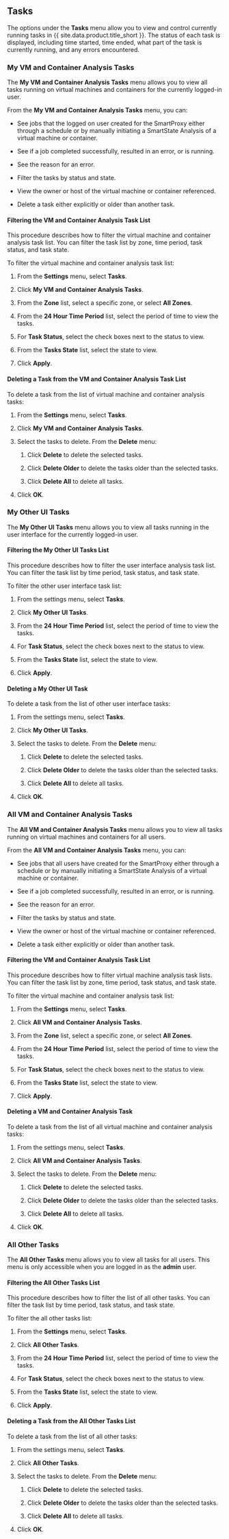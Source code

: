 ## Tasks

The options under the **Tasks** menu allow you to view and control
currently running tasks in {{ site.data.product.title_short }}. The status of each task is
displayed, including time started, time ended, what part of the task is
currently running, and any errors encountered.

### My VM and Container Analysis Tasks

The **My VM and Container Analysis Tasks** menu allows you to view all
tasks running on virtual machines and containers for the currently
logged-in user.

From the **My VM and Container Analysis Tasks** menu, you can:

  - See jobs that the logged on user created for the SmartProxy either
    through a schedule or by manually initiating a SmartState Analysis
    of a virtual machine or container.

  - See if a job completed successfully, resulted in an error, or is
    running.

  - See the reason for an error.

  - Filter the tasks by status and state.

  - View the owner or host of the virtual machine or container
    referenced.

  - Delete a task either explicitly or older than another task.

#### Filtering the VM and Container Analysis Task List

This procedure describes how to filter the virtual machine and container
analysis task list. You can filter the task list by zone, time period,
task status, and task state.

To filter the virtual machine and container analysis task list:

1.  From the **Settings** menu, select **Tasks**.

2.  Click **My VM and Container Analysis Tasks**.

3.  From the **Zone** list, select a specific zone, or select **All Zones**.

4.  From the **24 Hour Time Period** list, select the period of time to
    view the tasks.

5.  For **Task Status**, select the check boxes next to the status to
    view.

6.  From the **Tasks State** list, select the state to view.

7.  Click **Apply**.

#### Deleting a Task from the VM and Container Analysis Task List

To delete a task from the list of virtual machine and container analysis
tasks:

1.  From the **Settings** menu, select **Tasks**.

2.  Click **My VM and Container Analysis Tasks**.

3.  Select the tasks to delete. From the **Delete** menu:

    1.  Click **Delete** to delete the selected tasks.

    2.  Click **Delete Older** to delete the tasks older than the
        selected tasks.

    3.  Click **Delete All** to delete all tasks.

4.  Click **OK**.

### My Other UI Tasks

The **My Other UI Tasks** menu allows you to view all tasks running in the user interface for the currently logged-in user.

#### Filtering the My Other UI Tasks List

This procedure describes how to filter the user interface analysis task list. You can filter the task list by time period, task status, and task state.

To filter the other user interface task list:

1.  From the settings menu, select **Tasks**.

2.  Click **My Other UI Tasks**.

3.  From the **24 Hour Time Period** list, select the period of time to view the tasks.

4.  For **Task Status**, select the check boxes next to the status to view.

5.  From the **Tasks State** list, select the state to view.

6.  Click **Apply**.

#### Deleting a My Other UI Task

To delete a task from the list of other user interface tasks:

1.  From the settings menu, select **Tasks**.

2.  Click **My Other UI Tasks**.

3.  Select the tasks to delete. From the **Delete** menu:

    1.  Click **Delete** to delete the selected tasks.

    2.  Click **Delete Older** to delete the tasks older than the
        selected tasks.

    3.  Click **Delete All** to delete all tasks.

4.  Click **OK**.

### All VM and Container Analysis Tasks

The **All VM and Container Analysis Tasks** menu allows you to view all
tasks running on virtual machines and containers for all users.

From the **All VM and Container Analysis Tasks** menu, you can:

  - See jobs that all users have created for the SmartProxy either
    through a schedule or by manually initiating a SmartState Analysis
    of a virtual machine or container.

  - See if a job completed successfully, resulted in an error, or is
    running.

  - See the reason for an error.

  - Filter the tasks by status and state.

  - View the owner or host of the virtual machine or container
    referenced.

  - Delete a task either explicitly or older than another task.

#### Filtering the VM and Container Analysis Task List

This procedure describes how to filter virtual machine analysis task
lists. You can filter the task list by zone, time period, task status,
and task state.

To filter the virtual machine and container analysis task list:

1.  From the **Settings** menu, select **Tasks**.

2.  Click **All VM and Container Analysis Tasks**.

3.  From the **Zone** list, select a specific zone, or select **All Zones**.

4.  From the **24 Hour Time Period** list, select the period of time to
    view the tasks.

5.  For **Task Status**, select the check boxes next to the status to
    view.

6.  From the **Tasks State** list, select the state to view.

7.  Click **Apply**.

#### Deleting a VM and Container Analysis Task

To delete a task from the list of all virtual machine and container
analysis tasks:

1.  From the settings menu, select **Tasks**.

2.  Click **All VM and Container Analysis Tasks**.

3.  Select the tasks to delete. From the **Delete** menu:

    1.  Click **Delete** to delete the selected tasks.

    2.  Click **Delete Older** to delete the tasks older than the
        selected tasks.

    3.  Click **Delete All** to delete all tasks.

4.  Click **OK**.

### All Other Tasks

The **All Other Tasks** menu allows you to view all tasks for all users.
This menu is only accessible when you are logged in as the **admin**
user.

#### Filtering the All Other Tasks List

This procedure describes how to filter the list of all other tasks. You
can filter the task list by time period, task status, and task state.

To filter the all other tasks list:

1.  From the **Settings** menu, select **Tasks**.

2.  Click **All Other Tasks**.

3.  From the **24 Hour Time Period** list, select the period of time to
    view the tasks.

4.  For **Task Status**, select the check boxes next to the status to
    view.

5.  From the **Tasks State** list, select the state to view.

6.  Click **Apply**.

#### Deleting a Task from the All Other Tasks List

To delete a task from the list of all other tasks:

1.  From the settings menu, select **Tasks**.

2.  Click **All Other Tasks**.

3.  Select the tasks to delete. From the **Delete** menu:

    1.  Click **Delete** to delete the selected tasks.

    2.  Click **Delete Older** to delete the tasks older than the
        selected tasks.

    3.  Click **Delete All** to delete all tasks.

4.  Click **OK**.
